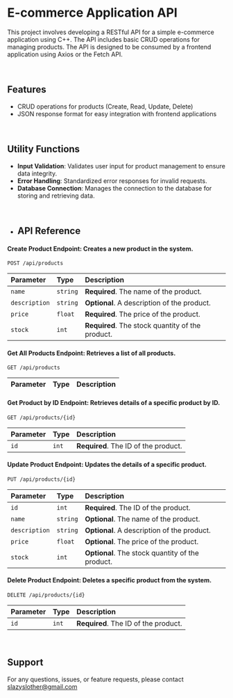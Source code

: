 # E-commerce Application API

This project involves developing a RESTful API for a simple e-commerce application using C++. The API includes basic CRUD operations for managing products. The API is designed to be consumed by a frontend application using Axios or the Fetch API.

<br/>

## Features

- CRUD operations for products (Create, Read, Update, Delete)
- JSON response format for easy integration with frontend applications

<br/>


## Utility Functions

- __Input Validation__: Validates user input for product management to ensure data integrity.
- __Error Handling__: Standardized error responses for invalid requests.
- __Database Connection__: Manages the connection to the database for storing and retrieving data.

<br/>


- ## API Reference

#### __Create Product Endpoint__: Creates a new product in the system.

```http
POST /api/products
```

| Parameter | Type     | Description                |
| :-------- | :------- | :------------------------- |
| `name`| `string` | **Required**. The name of the product.|
| `description`| `string` | **Optional**. A description of the product.|        
| `price`| `float` | **Required**. The price of the product.|
| `stock`| `int` | **Required**. The stock quantity of the product.|

#### __Get All Products Endpoint__: Retrieves a list of all products.

```http
GET /api/products
```

| Parameter | Type     | Description                |
| :-------- | :------- | :------------------------- |


#### __Get Product by ID Endpoint__: Retrieves details of a specific product by ID.

```http
GET /api/products/{id}
```

| Parameter | Type     | Description                |
| :-------- | :------- | :------------------------- |
| `id`| `int` | **Required**. The ID of the product.|


#### __Update Product Endpoint__: Updates the details of a specific product.

```http
PUT /api/products/{id}
```

| Parameter | Type     | Description                |
| :-------- | :------- | :------------------------- |
| `id`| `int` | **Required**. The ID of the product.|
| `name`| `string` | **Optional**. The name of the product.|
| `description`| `string` | **Optional**. A description of the product.|        
| `price`| `float` | **Optional**. The price of the product.|
| `stock`| `int` | **Optional**. The stock quantity of the product.|


#### __Delete Product Endpoint__: Deletes a specific product from the system.

```http
DELETE /api/products/{id}
```

| Parameter | Type     | Description                |
| :-------- | :------- | :------------------------- |
| `id`| `int` | **Required**. The ID of the product.|

<br/>

## Support

For any questions, issues, or feature requests, please contact slazyslother@gmail.com

